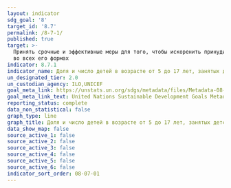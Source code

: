 ```yaml
---
layout: indicator
sdg_goal: '8'
target_id: '8.7'
permalink: /8-7-1/
published: true
target: >-
  Принять срочные и эффективные меры для того, чтобы искоренить принудительный труд, покончить с современным рабством и торговлей людьми и обеспечить запрет и ликвидацию наихуд-ших форм детского труда, включая вербовку и использование детей-солдат, а к 2025 году покончить с детским трудом
  во всех его формах
indicator: 8.7.1
indicator_name: Доля и число детей в возрасте от 5 до 17 лет, занятых детским трудом, в разбивке по полу и возрасту
un_designated_tier: 2.0
un_custodian_agency: ILO,UNICEF
goal_meta_link: https://unstats.un.org/sdgs/metadata/files/Metadata-08-07-01.pdf
goal_meta_link_text: United Nations Sustainable Development Goals Metadata (pdf 525kB)
reporting_status: complete
data_non_statistical: false
graph_type: line
graph_title: Доля и число детей в возрасте от 5 до 17 лет, занятых детским трудом, в разбивке по полу и возрасту
data_show_map: false
source_active_1: false
source_active_2: false
source_active_3: false
source_active_4: false
source_active_5: false
source_active_6: false
indicator_sort_order: 08-07-01
---
```

